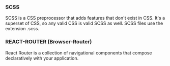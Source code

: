 ### SCSS ###
SCSS is a CSS preprocessor that adds features that don't exist in CSS. 
It's a superset of CSS, so any valid CSS is valid SCSS as well. 
SCSS files use the extension .scss.

### REACT-ROUTER (Browser-Router) ###
React Router is a collection of navigational components that compose declaratively with your application.

